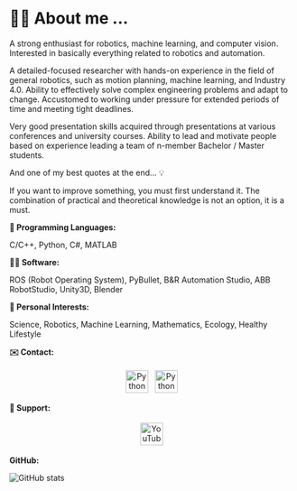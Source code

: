 # 🙋‍♂️ About me ...

A strong enthusiast for robotics, machine learning, and computer vision. Interested in basically everything related to robotics and automation.

A detailed-focused researcher with hands-on experience in the field of general robotics, such as motion planning, machine learning, and Industry 4.0. Ability to effectively solve complex engineering problems and adapt to change. Accustomed to working under pressure for extended periods of time and meeting tight deadlines.

Very good presentation skills acquired through presentations at various conferences and university courses. Ability to lead and motivate people based on experience leading a team of n-member Bachelor / Master students.

And one of my best quotes at the end... 💡

If you want to improve something, you must first understand it. The combination of practical and theoretical knowledge is not an option, it is a must.

**📝 Programming Languages:**

C/C++, Python, C#, MATLAB

**👨‍💻 Software:**

ROS (Robot Operating System), PyBullet, B&R Automation Studio, ABB RobotStudio, Unity3D, Blender

**🚀 Personal Interests:**

Science, Robotics, Machine Learning, Mathematics, Ecology, Healthy Lifestyle

**✉️ Contact:**

<p align="center">
  <a href="mailto:roman.parak@outlook.com" target="_blank" rel="noopener noreferrer"> <img src="https://cdn.jsdelivr.net/npm/simple-icons@3.13.0/icons/mail-dot-ru.svg" alt="Python" height="40" style="vertical-align:top; margin:4px"></a>
 <a href="https://www.linkedin.com/in/roman-parak-53960910a/" target="_blank" rel="noopener noreferrer"> <img src="https://cdn.jsdelivr.net/npm/simple-icons@v3/icons/linkedin.svg" alt="Python" height="40" style="vertical-align:top; margin:4px"></a>
</p>

**🤝 Support:**

<p align="center">
  <a href="https://www.youtube.com/@RomanParak/videos" target="_blank" rel="noopener noreferrer">
    <img src="https://cdn.jsdelivr.net/npm/simple-icons@3.13.0/icons/youtube.svg" alt="YouTube" height="40" style="vertical-align:top; margin:4px" class="red">
  </a>
</p>

**GitHub:**

![GitHub stats](https://github-readme-stats.vercel.app/api?username=rparak&include_all_commits=true)

